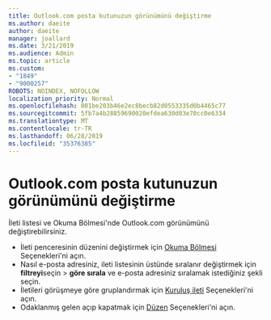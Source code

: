 ```yaml
---
title: Outlook.com posta kutunuzun görünümünü değiştirme
ms.author: daeite
author: daeite
manager: joallard
ms.date: 3/21/2019
ms.audience: Admin
ms.topic: article
ms.custom:
- "1849"
- "9000257"
ROBOTS: NOINDEX, NOFOLLOW
localization_priority: Normal
ms.openlocfilehash: 001be203b46e2ec8becb82d0553335d0b4465c77
ms.sourcegitcommit: 5fb7a4b28859690020efdea630d03e70cc0e6334
ms.translationtype: MT
ms.contentlocale: tr-TR
ms.lasthandoff: 06/28/2019
ms.locfileid: "35376385"
---
```

# <a name="change-the-look-of-your-outlookcom-mailbox"></a>Outlook.com posta kutunuzun görünümünü değiştirme

İleti listesi ve Okuma Bölmesi'nde Outlook.com görünümünü değiştirebilirsiniz.

- İleti penceresinin düzenini değiştirmek için [Okuma Bölmesi](https://outlook.live.com/mail/options/mail/layout/readingPane) Seçenekleri'ni açın.
- Nasıl e-posta adresiniz, ileti listesinin üstünde sıralanır değiştirmek için **filtreyi**seçin > **göre sırala** ve e-posta adresiniz sıralamak istediğiniz şekli seçin.
- İletileri görüşmeye göre gruplandırmak için [Kuruluş ileti](https://outlook.live.com/mail/options/mail/layout/conversations) Seçenekleri'ni açın.
- Odaklanmış gelen açıp kapatmak için [Düzen](https://outlook.live.com/mail/options/mail/layout/focused) Seçenekleri'ni açın.